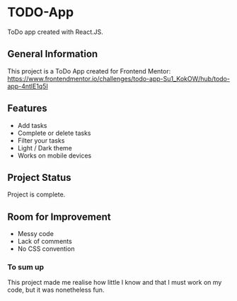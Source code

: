 # TODO-App

ToDo app created with React.JS.

## General Information

This project is a ToDo App created for Frontend Mentor: 
https://www.frontendmentor.io/challenges/todo-app-Su1_KokOW/hub/todo-app-4ntlE1q5I

## Features

- Add tasks
- Complete or delete tasks
- Filter your tasks
- Light / Dark theme
- Works on mobile devices

## Project Status

Project is complete.

## Room for Improvement

- Messy code
- Lack of comments
- No CSS convention 

### To sum up

This project made me realise how little I know and that I must work on my code, but it was nonetheless fun.

